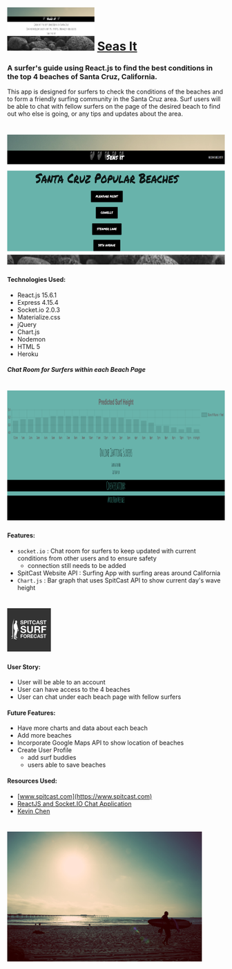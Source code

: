 # <img src="/public/images/readme1.jpg" height=100> [Seas It](https://seas-it.herokuapp.com/)
### A surfer's guide using React.js to find the best conditions in the top 4 beaches of Santa Cruz, California.

This app is designed for surfers to check the conditions of the beaches and to form a friendly surfing community in the Santa Cruz area.
Surf users will be able to chat with fellow surfers on the page of the desired beach to find out who else is going, or any tips and updates about the area.


# <img src="/public/images/readme2.jpg" height=300>
#### Technologies Used:
- React.js 15.6.1
- Express 4.15.4
- Socket.io 2.0.3
- Materialize.css
- jQuery
- Chart.js
- Nodemon
- HTML 5
- Heroku


##### Chat Room for Surfers within each Beach Page
# <img src="/public/images/readme3.jpg" height=300>

#### Features:
- `socket.io` : Chat room for surfers to keep updated with current conditions from other users and to ensure safety
  - connection still needs to be added
-  SpitCast Website API : Surfing App with surfing areas around California
- `Chart.js` : Bar graph that uses SpitCast API to show current day's wave height

# <img src="/public/images/spitcast.jpg" height=100>

#### User Story:
- User will be able to an account
- User can have access to the 4 beaches
- User can chat under each beach page with fellow surfers

#### Future Features:
- Have more charts and data about each beach
- Add more beaches
- Incorporate Google Maps API to show location of beaches
- Create User Profile
  - add surf buddies
  - users able to save beaches

#### Resources Used:  
- [www.spitcast.com](https://www.spitcast.com)
- [ReactJS and Socket.IO Chat Application](http://danialk.github.io/blog/2013/06/16/reactjs-and-socket-dot-io-chat-application/)
- [Kevin Chen](https://github.com/kc657)

# <img src="/public/images/lance-anderson-3601.jpg" height=300>
